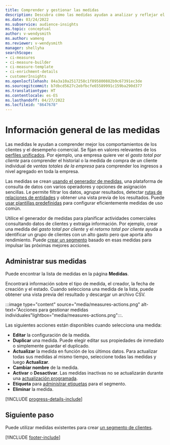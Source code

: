 ```yaml
---
title: Comprender y gestionar las medidas
description: Descubra cómo las medidas ayudan a analizar y reflejar el rendimiento de su negocio.
ms.date: 03/24/2022
ms.subservice: audience-insights
ms.topic: conceptual
author: v-wendysmith
ms.author: wameng
ms.reviewer: v-wendysmith
manager: shellyha
searchScope:
- ci-measures
- ci-measure-builder
- ci-measure-template
- ci-enrichment-details
- customerInsights
ms.openlocfilehash: 84a3a10a2517258c1f895800882b9c67391ec3de
ms.sourcegitcommit: b7dbcd5627c2ebfbcfe65589991c159ba290d377
ms.translationtype: HT
ms.contentlocale: es-ES
ms.lasthandoff: 04/27/2022
ms.locfileid: "8647678"
---
```

# <a name="measures-overview"></a>Información general de las medidas

Las medidas le ayudan a comprender mejor los comportamientos de los clientes y el desempeño comercial. Se fijan en valores relevantes de los [perfiles unificados](data-unification.md). Por ejemplo, una empresa quiere ver el *gasto total por cliente* para comprender el historial o la medida de compra de un cliente individual de *ventas totales de la empresa* para comprender los ingresos a nivel agregado en toda la empresa.  

Las medidas se crean [usando el generador de medidas](measure-builder.md), una plataforma de consulta de datos con varios operadores y opciones de asignación sencillas. Le permite filtrar los datos, agrupar resultados, detectar [rutas de relaciones de entidades](relationships.md) y obtener una vista previa de los resultados. Puede [usar plantillas predefinidas](measure-templates.md) para configurar eficientemente medidas de uso común.

Utilice el generador de medidas para planificar actividades comerciales consultando datos de clientes y extraiga información. Por ejemplo, crear una medida del *gasto total por cliente* y el *retorno total por cliente* ayuda a identificar un grupo de clientes con un alto gasto pero que aporta alto rendimiento. Puede [crear un segmento](segments.md) basado en esas medidas para impulsar las próximas mejores acciones.

## <a name="manage-your-measures"></a>Administrar sus medidas

Puede encontrar la lista de medidas en la página **Medidas**.

Encontrará información sobre el tipo de medida, el creador, la fecha de creación y el estado. Cuando selecciona una medida de la lista, puede obtener una vista previa del resultado y descargar un archivo CSV.

:::image type="content" source="media/measures-actions.png" alt-text="Acciones para gestionar medidas individuales"lightbox="media/measures-actions.png":::.

Las siguientes acciones están disponibles cuando selecciona una medida:

- **Editar** la configuración de la medida.
- **Duplicar** una medida. Puede elegir editar sus propiedades de inmediato o simplemente guardar el duplicado.
- **Actualizar** la medida en función de los últimos datos. Para actualizar todas sus medidas al mismo tiempo, seleccione todas las medidas y luego **Actualizar**.
- **Cambiar nombre** de la medida.
- **Activar** o **Desactivar**. Las medidas inactivas no se actualizarán durante una [actualización programada](system.md#schedule-tab).
- **Etiqueta** para [administrar etiquetas](work-with-tags-columns.md#manage-tags) para el segmento.
- **Eliminar** la medida.

[!INCLUDE [progress-details-include](includes/progress-details-pane.md)]

## <a name="next-step"></a>Siguiente paso

Puede utilizar medidas existentes para crear [un segmento de clientes](segments.md).

[!INCLUDE [footer-include](includes/footer-banner.md)]
